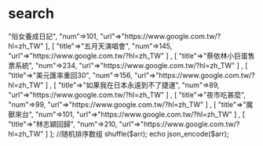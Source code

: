 # search
<?php 
	$arr = [
		[
			"title"=>"俗女養成日記",
			"num"=>101,
			"url"=>"https://www.google.com.tw/?hl=zh_TW"
		],
		[
			"title"=>"五月天演唱會",
			"num"=>145,
			"url"=>"https://www.google.com.tw/?hl=zh_TW"
		]
		,
		[
			"title"=>"蔡依林小巨蛋售票系統",
			"num"=>234,
			"url"=>"https://www.google.com.tw/?hl=zh_TW"
		]
		,
		[
			"title"=>"美元匯率重回30",
			"num"=>156,
			"url"=>"https://www.google.com.tw/?hl=zh_TW"
		]
		,
		[
			"title"=>"如果我在日本永遠到不了捷運",
			"num"=>89,
			"url"=>"https://www.google.com.tw/?hl=zh_TW"
		]
		,
		[
			"title"=>"夜市吃甚麼",
			"num"=>99,
			"url"=>"https://www.google.com.tw/?hl=zh_TW"
		]
		,
		[
			"title"=>"魔獸來台",
			"num"=>101,
			"url"=>"https://www.google.com.tw/?hl=zh_TW"
		]
		,
		[
			"title"=>"林志穎回歸",
			"num"=>210,
			"url"=>"https://www.google.com.tw/?hl=zh_TW"
		]

	];

	
	//随机排序数组 
	shuffle($arr); 
	
	echo json_encode($arr);
	
